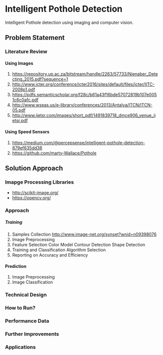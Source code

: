 # Intelligent Pothole Detection 
Intelligent Pothole detection using imaging and computer vision.

## Problem Statement
### Literature Review

#### Using Images
1. https://repository.up.ac.za/bitstream/handle/2263/57733/Nienaber_Detecting_2015.pdf?sequence=1
2. http://www.icter.org/conference/icter2016/sites/default/files/icter/IITC-2008p1.pdf
3. https://pdfs.semanticscholar.org/f28c/b61a43f16bde57072819b107e0051c6c0afc.pdf
4. http://www.wseas.us/e-library/conferences/2013/Antalya/ITCN/ITCN-05.pdf
5. http://www.ijetsr.com/images/short_pdf/1491839718_dmce906_venue_ijetsr.pdf

#### Using Speed Sensors
1. https://medium.com/@percepsense/intelligent-pothole-detection-879ef635dd38
2. https://github.com/marty-Wallace/Pothole

## Solution Approach

### Imapge Processing Libraries
* http://scikit-image.org/
* https://opencv.org/

### Approach

##### Training
1. Samples Collection
http://www.image-net.org/synset?wnid=n09398076
2. Image Preprocessing
3. Feature Selection
   Color Model
   Contour Detection
   Shape Detection
4. Training and Classification Algorithm Selection
5. Reporting on Accuracy and Efficiency

#### Prediction
1. Image Preprocessing
2. Image Classification

### Technical Design

### How to Run?

### Performance Data

### Further Improvements

### Applications





